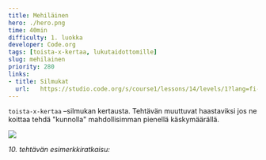```yaml
---
title: Mehiläinen
hero: ./hero.png
time: 40min
difficulty: 1. luokka
developer: Code.org
tags: [toista-x-kertaa, lukutaidottomille]
slug: mehilainen
priority: 280
links:
- title: Silmukat
  url:   https://studio.code.org/s/course1/lessons/14/levels/1?lang=fi-FI
---
```


`toista-x-kertaa` –silmukan kertausta. Tehtävän muuttuvat haastaviksi jos ne koittaa tehdä "kunnolla" mahdollisimman pienellä käskymäärällä.

![](/mehilainen/tehtava_10.png)

*10. tehtävän esimerkkiratkaisu:*
